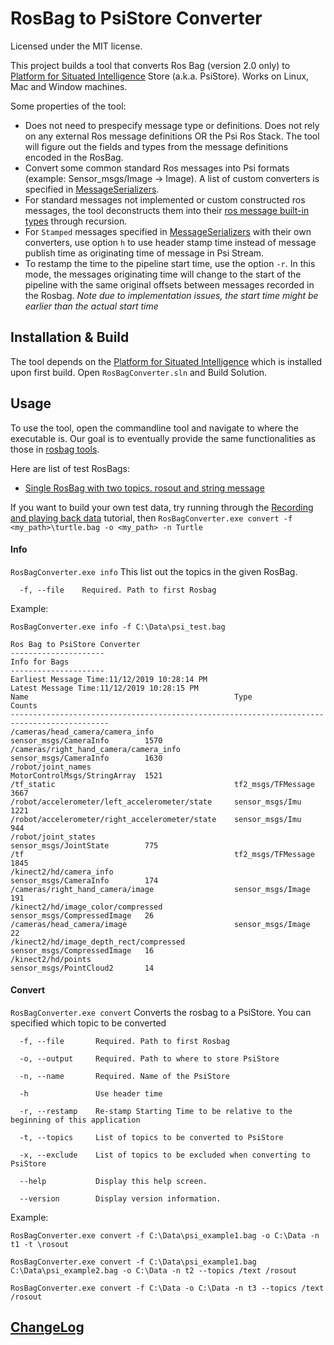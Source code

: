 ﻿# RosBag to PsiStore Converter
Licensed under the MIT license.

This project builds a tool that converts Ros Bag (version 2.0 only) to [Platform for Situated Intelligence](https://github.com/microsoft/psi) Store (a.k.a. PsiStore). Works on Linux, Mac and Window machines.


Some properties of the tool:
* Does not need to prespecify message type or definitions. Does not rely on any external Ros message definitions OR the Psi Ros Stack. The tool will figure out the fields and types from the message definitions encoded in the RosBag.
* Convert some common standard Ros messages into Psi formats (example: Sensor_msgs/Image -> Image). A list of custom converters is specified in [MessageSerializers](MessageSerializers).
* For standard messages not implemented or custom constructed ros messages, the tool deconstructs them into their [ros message built-in types](http://wiki.ros.org/msg) through recursion.
* For `Stamped` messages specified in [MessageSerializers](MessageSerializers) with their own converters, use option `h` to use header stamp time instead of message publish time as originating time of message in Psi Stream. 
* To restamp the time to the pipeline start time, use the option `-r`. In this mode, the messages originating time will change to the start of the pipeline with the same original offsets between messages recorded in the Rosbag. *Note due to implementation issues, the start time might be earlier than the actual start time* 

## Installation & Build

The tool depends on the [Platform for Situated Intelligence](https://github.com/microsoft/psi) which is installed upon first build.
Open `RosBagConverter.sln` and Build Solution.

## Usage

To use the tool, open the commandline tool and navigate to where the executable is. Our goal is to eventually provide the same functionalities as those in [rosbag tools](http://wiki.ros.org/bag_tools).

Here are list of test RosBags:
* [Single RosBag with two topics. rosout and string message](SampleBags/psi_simple.bag)

If you want to build your own test data, try running through the [Recording and playing back data](http://wiki.ros.org/rosbag/Tutorials/Recording%20and%20playing%20back%20data) tutorial, then `RosBagConverter.exe convert -f <my_path>\turtle.bag -o <my_path> -n Turtle`

#### Info

`RosBagConverter.exe info`
This list out the topics in the given RosBag. 
```
  -f, --file    Required. Path to first Rosbag
```
Example:
```
RosBagConverter.exe info -f C:\Data\psi_test.bag

Ros Bag to PsiStore Converter
---------------------
Info for Bags
---------------------
Earliest Message Time:11/12/2019 10:28:14 PM
Latest Message Time:11/12/2019 10:28:15 PM
Name                                              Type                          Counts
--------------------------------------------------------------------------------------------
/cameras/head_camera/camera_info                  sensor_msgs/CameraInfo        1570
/cameras/right_hand_camera/camera_info            sensor_msgs/CameraInfo        1630
/robot/joint_names                                MotorControlMsgs/StringArray  1521
/tf_static                                        tf2_msgs/TFMessage            3667
/robot/accelerometer/left_accelerometer/state     sensor_msgs/Imu               1221
/robot/accelerometer/right_accelerometer/state    sensor_msgs/Imu               944
/robot/joint_states                               sensor_msgs/JointState        775
/tf                                               tf2_msgs/TFMessage            1845
/kinect2/hd/camera_info                           sensor_msgs/CameraInfo        174
/cameras/right_hand_camera/image                  sensor_msgs/Image             191
/kinect2/hd/image_color/compressed                sensor_msgs/CompressedImage   26
/cameras/head_camera/image                        sensor_msgs/Image             22
/kinect2/hd/image_depth_rect/compressed           sensor_msgs/CompressedImage   16
/kinect2/hd/points                                sensor_msgs/PointCloud2       14

```

#### Convert
`RosBagConverter.exe convert`
Converts the rosbag to a PsiStore. You can specified which topic to be converted
```
  -f, --file       Required. Path to first Rosbag

  -o, --output     Required. Path to where to store PsiStore

  -n, --name       Required. Name of the PsiStore

  -h               Use header time

  -r, --restamp    Re-stamp Starting Time to be relative to the beginning of this application

  -t, --topics     List of topics to be converted to PsiStore

  -x, --exclude	   List of topics to be excluded when converting to PsiStore

  --help           Display this help screen.

  --version        Display version information.

```
Example:
```
RosBagConverter.exe convert -f C:\Data\psi_example1.bag -o C:\Data -n t1 -t \rosout
```
```
RosBagConverter.exe convert -f C:\Data\psi_example1.bag C:\Data\psi_example2.bag -o C:\Data -n t2 --topics /text /rosout
```
```
RosBagConverter.exe convert -f C:\Data -o C:\Data -n t3 --topics /text /rosout
```

## [ChangeLog](CHANGLOD.md)